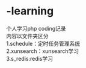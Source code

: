 # -learning
个人学习php coding记录<br/>
内容以文件夹区分<br/>
1.schedule：定时任务管理系统<br/>
2.xunsearch：xunsearch学习<br/>
3.s_redis:redis学习<br/>
